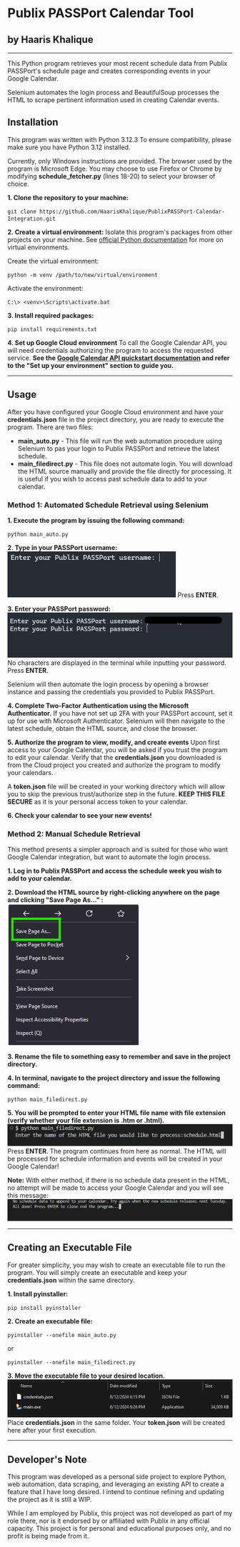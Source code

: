 # Publix PASSPort Calendar Tool
## by Haaris Khalique
___

This Python program retrieves your most recent schedule data from Publix PASSPort's schedule page and creates corresponding events in your Google Calendar. 

Selenium automates the login process and BeautifulSoup processes the HTML to scrape pertinent information used in creating Calendar events.

## Installation
This program was written with Python 3.12.3
To ensure compatibility, please make sure you have Python 3.12 installed.

Currently, only Windows instructions are provided. The browser used by the program is Microsoft Edge. You may choose to use Firefox or  Chrome by modifying **schedule_fetcher.py** (lines 18-20) to select your browser of choice.

**1. Clone the repository to your machine:**
```
git clone https://github.com/HaarisKhalique/PublixPASSPort-Calendar-Integration.git
```
**2. Create a virtual environment:** 
Isolate this program's packages from other projects on your machine. See [official Python documentation](https://docs.python.org/3/library/venv.html) for more on virtual environments.


Create the virtual environment:
```
python -m venv /path/to/new/virtual/environment
```
Activate the environment:
```
C:\> <venv>\Scripts\activate.bat
```

**3. Install required packages:**
```
pip install requirements.txt
```
 
**4. Set up Google Cloud environment**
To call the Google Calendar API, you will need credentials authorizing the program to access the requested service. **See the [Google Calendar API quickstart documentation](https://developers.google.com/calendar/api/quickstart/python#set-up-environment) and refer to the "Set up your environment" section to guide you.**

___
## Usage
After you have configured your Google Cloud environment and have your **credentials.json** file in the project directory, you are ready to execute the program. There are two files:
- **main_auto.py** - This file will run the web automation procedure using Selenium to pas your login to Publix PASSPort and retrieve the latest schedule.
- **main_filedirect.py** - This file does not automate login. You will download the HTML source manually and provide the file directly for processing. It is useful if you wish to access past schedule data to add to your calendar.


### Method 1: Automated Schedule Retrieval using Selenium
**1. Execute the program by issuing the following command:**
```
python main_auto.py
```

**2. Type in your PASSPort username:**
![user-prompt](images/username-prompt.png)
Press **ENTER**.

**3. Enter your PASSPort password:**
![user-prompt](images/userpass-prompt.png)
No characters are displayed in the terminal while inputting your password.
Press **ENTER**.

Selenium will then automate the login process by opening a browser instance and passing the credentials you provided to Publix PASSPort.

**4. Complete Two-Factor Authentication using the Microsoft Authenticator.**
If you have not set up 2FA with your PASSPort account, set it up for use with Microsoft Authenticator.
Selenium will then navigate to the latest schedule, obtain the HTML source, and close the browser.

**5. Authorize the program to view, modify, and create events** 
Upon first access to your Google Calendar, you will be asked if you trust the program to edit your calendar. Verify that the **credentials.json** you downloaded is from the Cloud project you created and authorize the program to modify your calendars.

A **token.json** file will be created in your working directory which will allow you to skip the previous trust/authorize step in the future. **KEEP THIS FILE SECURE** as it is your personal access token to your calendar.

**6. Check your calendar to see your new events!**


### Method 2: Manual Schedule Retrieval
This method presents a simpler approach and is suited for those who want Google Calendar integration, but want to automate the login process.

**1. Log in to Publix PASSPort and access the schedule week you wish to add to your calendar.**

**2. Download the HTML source by right-clicking anywhere on the page and clicking "Save Page As..." :**
![save-html](images/save-html.png)

**3. Rename the file to something easy to remember and save in the project directory.**

**4. In terminal, navigate to the project directory and issue the following command:**
```
python main_filedirect.py
```
**5. You will be prompted to enter your HTML file name with file extension (verify whether your file extension is **.htm** or **.html**).**
![enter-file](images/enter-file-prompt.png)
Press **ENTER**. 
The program continues from here as normal. The HTML will be processed for schedule information and events will be created in your Google Calendar!

**Note:** With either method, if there is no schedule data present in the HTML, no attempt will be made to access your Google Calendar and you will see this message:
![no-schedule](images/no-schedule-message.png)
___
## Creating an Executable File
For greater simplicity, you may wish to create an executable file to run the program. You will simply create an executable and keep your **credentials.json** within the same directory.

**1. Install pyinstaller:**
```
pip install pyinstaller
```
**2. Create an executable file:**
```
pyinstaller --onefile main_auto.py
```
or
```
pyinstaller --onefile main_filedirect.py
```
**3. Move the executable file to your desired location.**
![exe-directory](images/exe-directory.png)
Place **credentials.json** in the same folder. Your **token.json** will be created here after your first execution.
___
## Developer's Note
This program was developed as a personal side project to explore Python, web automation, data scraping, and leveraging an existing API to create a feature that I have long desired. I intend to continue refining and updating the project as it is still a WIP.

While I am employed by Publix, this project was not developed as part of my role there, nor is it endorsed by or affiliated with Publix in any official capacity. This project is for personal and educational purposes only, and no profit is being made from it.
